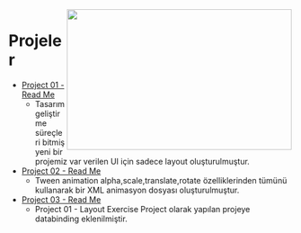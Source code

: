 
<img align="right" width="400" height="250" src="https://thumbs.gfycat.com/DifficultLimpingBubblefish-max-1mb.gif">

# Projeler

- [Project 01 - Read Me](https://github.com/senaecelik/UpSchool-Progress/tree/main/Projeler/Project%2001%20-%20Layout%20Exercise%20Project#readme)
    - Tasarım geliştirme süreçleri bitmiş yeni bir projemiz var verilen UI için sadece layout oluşturulmuştur.
- [Project 02 - Read Me](https://github.com/senaecelik/UpSchool-Progress/tree/main/Projeler/Project%2002%20-%20Android%20Tween%20Animation%20Sample#readme)
    - Tween animation alpha,scale,translate,rotate özelliklerinden tümünü kullanarak bir XML animasyon dosyası oluşturulmuştur.
- [Project 03 - Read Me](https://github.com/senaecelik/UpSchool-Progress/tree/main/Projeler/Project%2001%20-%20Layout%20Exercise%20Project#readme")
    - Project 01 - Layout Exercise Project olarak yapılan projeye databinding eklenilmiştir.



